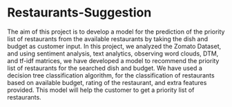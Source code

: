 # Restaurants-Suggestion
The aim of this project is to develop a model for the prediction of the priority list of restaurants from the available restaurants by taking the dish and budget as customer input. In this project, we analyzed the Zomato Dataset, and using sentiment analysis, text analytics, observing word clouds, DTM, and tf-idf matrices, we have developed a model to recommend the priority list of restaurants for the searched dish and budget. We have used a decision tree classification algorithm, for the classification of restaurants based on available budget, rating of the restaurant, and extra features provided. This model will help the customer to get a priority list of restaurants.
